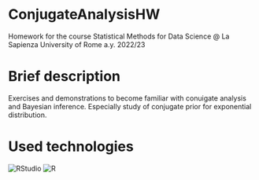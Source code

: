 # ConjugateAnalysisHW
Homework for the course Statistical Methods for Data Science @ La Sapienza University of Rome a.y. 2022/23

# Brief description

Exercises and demonstrations to become familiar with conuigate analysis and Bayesian inference. Especially study of conjugate prior for exponential distribution.

# Used technologies
![RStudio](https://img.shields.io/badge/RStudio-4285F4?style=for-the-badge&logo=rstudio&logoColor=white)
![R](https://img.shields.io/badge/r-%23276DC3.svg?style=for-the-badge&logo=r&logoColor=white)
